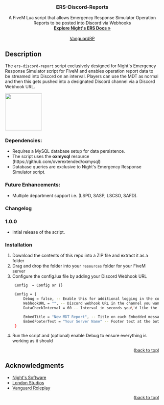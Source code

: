 <a id="readme-top"></a>


<!-- PROJECT LOGO -->
<br />
<div align="center">

<h3 align="center">ERS-Discord-Reports</h3>

  <p align="center">
    A FiveM Lua script that allows Emergency Response Simulator Operation Reports to be posted into Discord via Webhooks
    <br />
    <a href="https://docs.nights-software.com/resources/ers/"><strong>Explore Night's ERS Docs »</strong></a>
    <br />
    <br />
    <a href="https://discord.gg/vgrdrp">VanguardRP</a>
  </p>
</div>


## Description

<p>The <code>ers-discord-report</code> script exclusively designed for Night's Emergency Response Simulator script for FiveM and enables operation report data to be streamed into Discord on an interval. Players can use the MDT as normal and then this gets pushed into a designated Discord channel via a Discord Webhook URL.</p>

<img style="width: 120px; height: auto;" src="https://i.imgur.com/kDv1TB0.png"/>

<h3>Dependencies:</h3>
<ul>
  <li>Requires a MySQL database setup for data persistence.</li>
  <li>The script uses the <b>oxmysql</b> resource (https://github.com/overextended/oxmysql)
  <li>Database queries are exclusive to Night's Emergency Response Simulator script.</li>
</ul>

<h3>Future Enhancements:</h3>
<ul>
  <li>Multiple department support i.e. (LSPD, SASP, LSCSO, SAFD).</li>
</ul>

### Changelog

<h3>1.0.0</h3>
<ul>
  <li>Intial release of the script.</li>
</ul>

### Installation

1. Download the contents of this repo into a ZIP file and extract it as a folder
2. Drag and drop the folder into your `resources` folder for your FiveM server
3. Configure the config.lua file by adding your Discord Webhook URL
   ```sh
    Config  = Config or {}

    Config = {
        Debug = false, -- Enable this for additional logging in the console
        WebhookURL = "", -- Discord webhook URL in the channel you want the data posted to
        DataCheckInterval = 60 -- Interval in seconds you\'d like the script to check for new records (recommend every minute at a minimum)
        
        EmbedTitle = "New MDT Report", -- Title on each Embedded message
        EmbedFooterText = "Your Server Name" -- Footer text at the bottom of each message
    }
   ```
4. Run the script and (optional) enable Debug to ensure everything is working as it should

<p align="right">(<a href="#readme-top">back to top</a>)</p>

<!-- ACKNOWLEDGMENTS -->
## Acknowledgments

* [Night's Software](https://store.nights-software.com/)
* [London Studios](https://store.londonstudios.net/)
* [Vanguard Roleplay](https://discord.gg/vgrdrp)

<p align="right">(<a href="#readme-top">back to top</a>)</p>